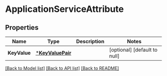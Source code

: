 # ApplicationServiceAttribute

## Properties
Name | Type | Description | Notes
------------ | ------------- | ------------- | -------------
**KeyValue** | [***KeyValuePair**](KeyValuePair.md) |  | [optional] [default to null]

[[Back to Model list]](../README.md#documentation-for-models) [[Back to API list]](../README.md#documentation-for-api-endpoints) [[Back to README]](../README.md)

